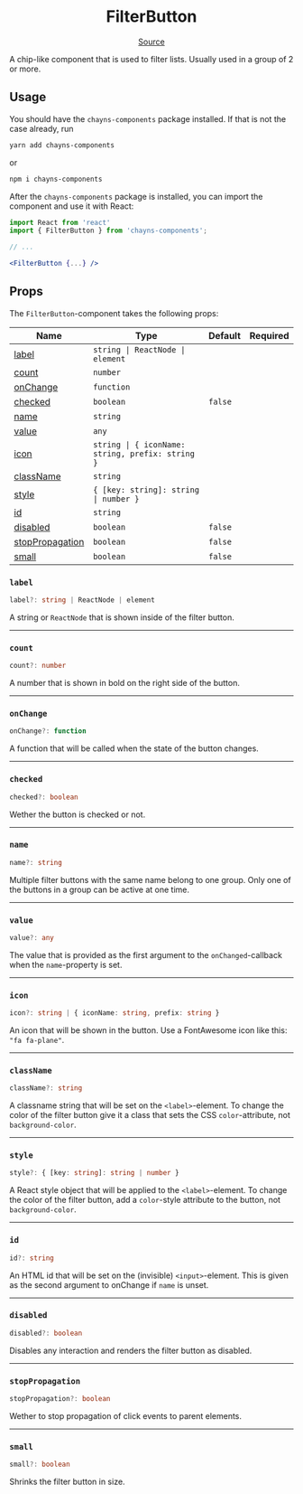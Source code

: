 <h1 align="center">FilterButton</h1>

<p align="center">
    <a href="src/react-chayns-filterbutton/component/FilterButton.jsx">Source</a>
</p>

A chip-like component that is used to filter lists. Usually used in a group of 2
or more.

## Usage

You should have the `chayns-components` package installed. If that is not the
case already, run

```bash
yarn add chayns-components
```

or

```bash
npm i chayns-components
```

After the `chayns-components` package is installed, you can import the component
and use it with React:

```jsx
import React from 'react'
import { FilterButton } from 'chayns-components';

// ...

<FilterButton {...} />
```

## Props

The `FilterButton`-component takes the following props:

| Name                                | Type                                             | Default | Required |
| ----------------------------------- | ------------------------------------------------ | ------- | :------: |
| [label](#label)                     | `string \| ReactNode \| element`                 |         |          |
| [count](#count)                     | `number`                                         |         |          |
| [onChange](#onchange)               | `function`                                       |         |          |
| [checked](#checked)                 | `boolean`                                        | `false` |          |
| [name](#name)                       | `string`                                         |         |          |
| [value](#value)                     | `any`                                            |         |          |
| [icon](#icon)                       | `string \| { iconName: string, prefix: string }` |         |          |
| [className](#classname)             | `string`                                         |         |          |
| [style](#style)                     | `{ [key: string]: string \| number }`            |         |          |
| [id](#id)                           | `string`                                         |         |          |
| [disabled](#disabled)               | `boolean`                                        | `false` |          |
| [stopPropagation](#stoppropagation) | `boolean`                                        | `false` |          |
| [small](#small)                     | `boolean`                                        | `false` |          |

### `label`

```ts
label?: string | ReactNode | element
```

A string or `ReactNode` that is shown inside of the filter button.

---

### `count`

```ts
count?: number
```

A number that is shown in bold on the right side of the button.

---

### `onChange`

```ts
onChange?: function
```

A function that will be called when the state of the button changes.

---

### `checked`

```ts
checked?: boolean
```

Wether the button is checked or not.

---

### `name`

```ts
name?: string
```

Multiple filter buttons with the same name belong to one group. Only one of the
buttons in a group can be active at one time.

---

### `value`

```ts
value?: any
```

The value that is provided as the first argument to the `onChanged`-callback
when the `name`-property is set.

---

### `icon`

```ts
icon?: string | { iconName: string, prefix: string }
```

An icon that will be shown in the button. Use a FontAwesome icon like this:
`"fa fa-plane"`.

---

### `className`

```ts
className?: string
```

A classname string that will be set on the `<label>`-element. To change the
color of the filter button give it a class that sets the CSS `color`-attribute,
not `background-color`.

---

### `style`

```ts
style?: { [key: string]: string | number }
```

A React style object that will be applied to the `<label>`-element. To change
the color of the filter button, add a `color`-style attribute to the button, not
`background-color`.

---

### `id`

```ts
id?: string
```

An HTML id that will be set on the (invisible) `<input>`-element. This is given
as the second argument to onChange if `name` is unset.

---

### `disabled`

```ts
disabled?: boolean
```

Disables any interaction and renders the filter button as disabled.

---

### `stopPropagation`

```ts
stopPropagation?: boolean
```

Wether to stop propagation of click events to parent elements.

---

### `small`

```ts
small?: boolean
```

Shrinks the filter button in size.
